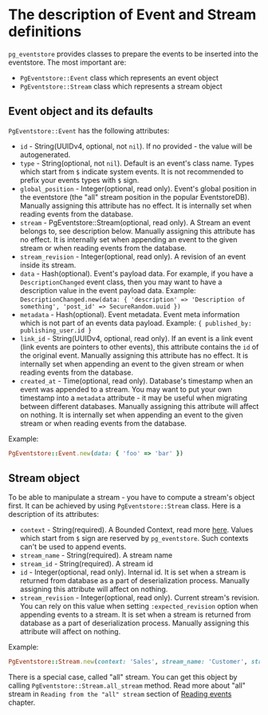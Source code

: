 # The description of Event and Stream definitions

`pg_eventstore` provides classes to prepare the events to be inserted into the eventstore. The most important are:

- `PgEventstore::Event` class which represents an event object
- `PgEventstore::Stream` class which represents a stream object

## Event object and its defaults

`PgEventstore::Event` has the following attributes:

- `id` - String(UUIDv4, optional, not `nil`). If no provided - the value will be autogenerated.
- `type` - String(optional, not `nil`). Default is an event's class name. Types which start from `$` indicate system events. It is not recommended to prefix your events types with `$` sign.
- `global_position` - Integer(optional, read only). Event's global position in the eventstore (the "all" stream position in the popular EventstoreDB). Manually assigning this attribute has no effect. It is internally set when reading events from the database.
- `stream` - PgEventstore::Stream(optional, read only). A Stream an event belongs to, see description below. Manually assigning this attribute has no effect. It is internally set when appending an event to the given stream or when reading events from the database.
- `stream_revision` - Integer(optional, read only). A revision of an event inside its stream.
- `data` - Hash(optional). Event's payload data. For example, if you have a `DescriptionChanged` event class, then you may want to have a description value in the event payload data. Example: `DescriptionChanged.new(data: { 'description' => 'Description of something', 'post_id' => SecureRandom.uuid })`
- `metadata` - Hash(optional). Event metadata. Event meta information which is not part of an events data payload. Example: `{ published_by: publishing_user.id }`
- `link_id` - String(UUIDv4, optional, read only). If an event is a link event (link events are pointers to other events), this attribute contains the `id` of the original event. Manually assigning this attribute has no effect. It is internally set when appending an event to the given stream or when reading events from the database.
- `created_at` - Time(optional, read only). Database's timestamp when an event was appended to a stream. You may want to put your own timestamp into a `metadata` attribute - it may be useful when migrating between different databases. Manually assigning this attribute will affect on nothing. It is internally set when appending an event to the given stream or when reading events from the database.

Example:

```ruby
PgEventstore::Event.new(data: { 'foo' => 'bar' })
```

## Stream object

To be able to manipulate a stream - you have to compute a stream's object first. It can be achieved by using `PgEventstore::Stream` class. Here is a description of its attributes:

- `context` - String(required). A Bounded Context, read more [here](https://martinfowler.com/bliki/BoundedContext.html). Values which start from `$` sign are reserved by `pg_eventstore`. Such contexts can't be used to append events.
- `stream_name` - String(required). A stream name
- `stream_id` - String(required). A stream id
- `id` - Integer(optional, read only). Internal id. It is set when a stream is returned from database as a part of deserialization process. Manually assigning this attribute will affect on nothing.
- `stream_revision` - Integer(optional, read only). Current stream's revision. You can rely on this value when setting `:expected_revision` option when appending events to a stream. It is set when a stream is returned from database as a part of deserialization process. Manually assigning this attribute will affect on nothing.

Example:

```ruby
PgEventstore::Stream.new(context: 'Sales', stream_name: 'Customer', stream_id: '1')
```

There is a special case, called "all" stream. You can get this object by calling `PgEventstore::Stream.all_stream` method. Read more about "all" stream in `Reading from the "all" stream` section of [Reading events](reading_events.md) chapter.
